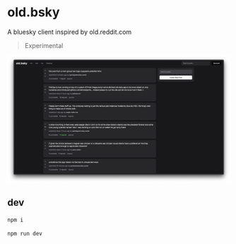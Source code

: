 # old.bsky

A bluesky client inspired by old.reddit.com

> Experimental

![old.bsky screenshot](public/screenshots/temp.png)

## dev

```bash
npm i
```

```bash
npm run dev
```
